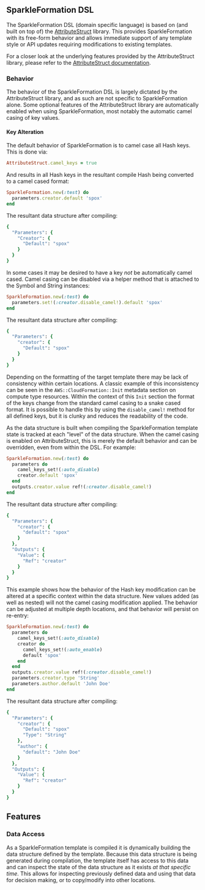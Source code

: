## SparkleFormation DSL

The SparkleFormation DSL (domain specific language) is based
on (and built on top of) the [AttributeStruct](https://github.com/chrisroberts/attribute_struct)
library. This provides SparkleFormation with its free-form behavior
and allows immediate support of any template style or API
updates requiring modifications to existing templates.

For a closer look at the underlying features provided by
the AttributeStruct library, please refer to the
[AttributeStruct documentation](https://chrisroberts.github.io/attribute_struct).

### Behavior

The behavior of the SparkleFormation DSL is largely dictated by the
AttributeStruct library, and as such are not specific to SparkleFormation
alone. Some optional features of the AttributeStruct library are automatically
enabled when using SparkleFormation, most notably the automatic camel casing
of key values.

#### Key Alteration

The default behavior of SparkleFormation is to camel case all Hash keys.
This is done via:

```ruby
AttributeStruct.camel_keys = true
```

And results in all Hash keys in the resultant compile Hash being converted
to a camel cased format:

```ruby
SparkleFormation.new(:test) do
  parameters.creator.default 'spox'
end
```

The resultant data structure after compiling:

```ruby
{
  "Parameters": {
    "Creator": {
      "Default": "spox"
    }
  }
}
```

In some cases it may be desired to have a key _not_
be automatically camel cased. Camel casing can be
disabled via a helper method that is attached to the
Symbol and String instances:

```ruby
SparkleFormation.new(:test) do
  parameters.set!(:creator.disable_camel!).default 'spox'
end
```

The resultant data structure after compiling:

```ruby
{
  "Parameters": {
    "creator": {
      "Default": "spox"
    }
  }
}
```

Depending on the formatting of the target template there
may be lack of consistency within certain locations. A
classic example of this inconsistency can be seen in the
`AWS::CloudFormation::Init` metadata section on compute
type resources. Within the context of this `Init` section
the format of the keys change from the standard camel casing
to a snake cased format. It is possible to handle this by using
the `disable_camel!` method for all defined keys, but it is
clunky and reduces the readability of the code.

As the data structure is built when compiling the SparkleFormation
template state is tracked at each "level" of the data structure.
When the camel casing is enabled on AttributeStruct, this is merely
the default behavior and can be overridden, even from within
the DSL. For example:

```ruby
SparkleFormation.new(:test) do
  parameters do
    camel_keys_set!(:auto_disable)
    creator.default 'spox'
  end
  outputs.creator.value ref!(:creator.disable_camel!)
end
```

The resultant data structure after compiling:

```ruby
{
  "Parameters": {
    "creator": {
      "default": "spox"
    }
  },
  "Outputs": {
    "Value": {
      "Ref": "creator"
    }
  }
}
```

This example shows how the behavior of the Hash key modification
can be altered at a specific context within the data structure.
New values added (as well as nested) will not the camel casing
modification applied. The behavior can be adjusted at multiple
depth locations, and that behavior will persist on re-entry:

```ruby
SparkleFormation.new(:test) do
  parameters do
    camel_keys_set!(:auto_disable)
    creator do
      camel_keys_set!(:auto_enable)
      default 'spox'
    end
  end
  outputs.creator.value ref!(:creator.disable_camel!)
  parameters.creator.type 'String'
  parameters.author.default 'John Doe'
end
```

The resultant data structure after compiling:

```ruby
{
  "Parameters": {
    "creator": {
      "Default": "spox"
      "Type": "String"
    },
    "author": {
      "default": "John Doe"
    }
  },
  "Outputs": {
    "Value": {
      "Ref": "creator"
    }
  }
}
```
## Features

### Data Access

As a SparkleFormation template is compiled it is dynamically
building the data structure defined by the template. Because
this data structure is being generated during compilation, the
template itself has access to this data and can inspect the
state of the data structure as it exists _at that specific
time_. This allows for inspecting previously defined data
and using that data for decision making, or to copy/modify into
other locations.
